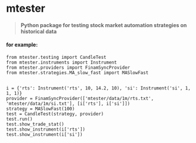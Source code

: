# <h1>mtester
> <h4>Python package for testing stock market automation strategies on historical data</h4>


####  for example:    


```
from mtester.testing import CandleTest
from mtester.instruments import Instrument
from mtester.providers import FinamSyncProvider
from mtester.strategies.MA_slow_fast import MASlowFast
 

i = {'rts': Instrument('rts', 10, 14.2, 10), 'si': Instrument('si', 1, 1, 1)}
provider = FinamSyncProvider(['mtester/data/1m/rts.txt', 'mtester/data/1m/si.txt'], [i['rts'], i['si']])
strategy = MASlowFast(100)
test = CandleTest(strategy, provider)
test.run()
test.show_trade_stat()
test.show_instrument(i['rts'])
test.show_instrument(i['si'])
```
